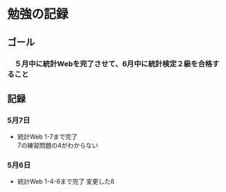 # 勉強の記録
## ゴール
### 　５月中に統計Webを完了させて、6月中に統計検定２級を合格すること
## 記録
### 5月7日
- 統計Web
1-7まで完了<BR>
7の練習問題の4がわからない

### 5月6日
- 統計Web 
1-4-6まで完了
変更したß